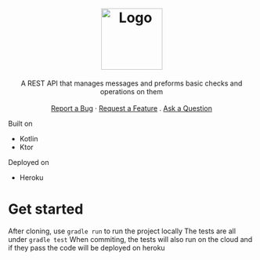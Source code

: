 <h1 align="center">
    <img src="https://user-images.githubusercontent.com/8178413/159696613-7f68b7b8-8b6c-446d-9458-d3169c04cd88.svg" alt="Logo" width="125" height="125">
</h1>
<div align="center">
  A REST API that manages messages and preforms basic checks and operations on them
  <br />
  <br />
  <a href="https://github.com/PandaBoy444/palindromeRestApi/issues/new?assignees=&labels=bug">Report a Bug</a>
  ·
  <a href="https://github.com/PandaBoy444/palindromeRestApi/issues/new?assignees=&labels=enhancement">Request a Feature</a>
  .
  <a href="https://github.com/PandaBoy444/palindromeRestApi/discussions">Ask a Question</a>
</div>

Built on 
- Kotlin 
- Ktor

Deployed on
- Heroku

# Get started
After cloning, use `gradle run` to run the project locally 
The tests are all under `gradle test`
When commiting, the tests will also run on the cloud and if they pass the code will be deployed on heroku
